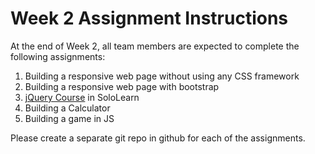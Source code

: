 # Week 2 Assignment Instructions

At the end of Week 2, all team members are expected to complete the following assignments:

1. Building a responsive web page without using any CSS framework
2. Building a responsive web page with bootstrap
3. [jQuery Course](https://www.sololearn.com/Course/jQuery/) in SoloLearn
4. Building a Calculator
5. Building a game in JS


Please create a separate git repo in github for each of the assignments.
